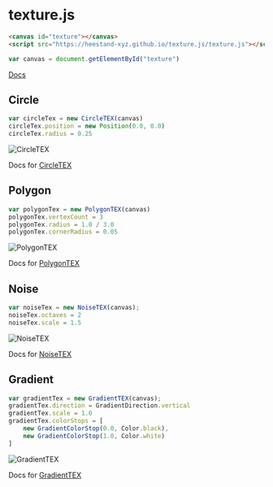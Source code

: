 # texture.js

```html
<canvas id="texture"></canvas>
<script src="https://heestand-xyz.github.io/texture.js/texture.js"></script>
```

```js
var canvas = document.getElementById("texture")
```

[Docs](https://heestand-xyz.github.io/texture.js/docs/)


## Circle

```js
var circleTex = new CircleTEX(canvas)
circleTex.position = new Position(0.0, 0.0)
circleTex.radius = 0.25
```

![CircleTEX](https://heestand-xyz.github.io/texture.js/renders/CircleTEX.jpeg)

Docs for [CircleTEX](https://heestand-xyz.github.io/texture.js/docs/classes/circletex.html)

## Polygon

```js
var polygonTex = new PolygonTEX(canvas)
polygonTex.vertexCount = 3
polygonTex.radius = 1.0 / 3.0
polygonTex.cornerRadius = 0.05
```

![PolygonTEX](https://heestand-xyz.github.io/texture.js/renders/PolygonTEX.jpeg)

Docs for [PolygonTEX](https://heestand-xyz.github.io/texture.js/docs/classes/polygontex.html)

## Noise

```js
var noiseTex = new NoiseTEX(canvas);
noiseTex.octaves = 2
noiseTex.scale = 1.5
```

![NoiseTEX](https://heestand-xyz.github.io/texture.js/renders/NoiseTEX.jpeg)

Docs for [NoiseTEX](https://heestand-xyz.github.io/texture.js/docs/classes/noisetex.html)

## Gradient

```js
var gradientTex = new GradientTEX(canvas);
gradientTex.direction = GradientDirection.vertical
gradientTex.scale = 1.0
gradientTex.colorStops = [
    new GradientColorStop(0.0, Color.black),
    new GradientColorStop(1.0, Color.white)
]
```

![GradientTEX](https://heestand-xyz.github.io/texture.js/renders/GradientTEX.jpeg)

Docs for [GradientTEX](https://heestand-xyz.github.io/texture.js/docs/classes/gradienttex.html)
